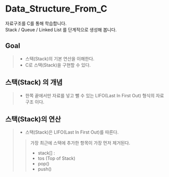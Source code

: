 # Data_Structure_From_C
자료구조를 C를 통해 학습합니다.  
Stack / Queue / Linked List 를 단계적으로 생성해 봅니다.  

  ## Goal  
  > - 스택(Stack)의 기본 연산을 이해한다.  
  > - C로 스택(Stack)을 구현할 수 있다.
  
  ## 스택(Stack) 의 개념
  > - 한쪽 끝에서만 자료를 넣고 뺄 수 있는 LIFO(Last In First Out) 형식의 자료구조 이다.
  
  ## 스택(Stack)의 연산
  > - 스택(Stack)은 LIFO(Last In First Out)를 따른다.
  >>  가장 최근에 스택에 추가한 항목이 가장 먼저 제거된다.
  >> - stack[] : 
  >> - tos (Top of Stack)
  >> - pop()
  >> - push()
  
